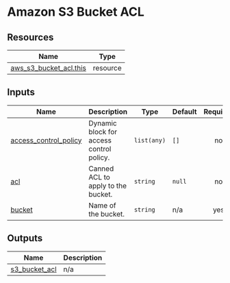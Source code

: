 # Amazon S3 Bucket ACL

## Resources

| Name                                                                                                                | Type     |
| ------------------------------------------------------------------------------------------------------------------- | -------- |
| [aws_s3_bucket_acl.this](https://registry.terraform.io/providers/hashicorp/aws/latest/docs/resources/s3_bucket_acl) | resource |

## Inputs

| Name                                                                                             | Description                              | Type        | Default | Required |
| ------------------------------------------------------------------------------------------------ | ---------------------------------------- | ----------- | ------- | :------: |
| <a name="input_access_control_policy"></a> [access_control_policy](#input_access_control_policy) | Dynamic block for access control policy. | `list(any)` | `[]`    |    no    |
| <a name="input_acl"></a> [acl](#input_acl)                                                       | Canned ACL to apply to the bucket.       | `string`    | `null`  |    no    |
| <a name="input_bucket"></a> [bucket](#input_bucket)                                              | Name of the bucket.                      | `string`    | n/a     |   yes    |

## Outputs

| Name                                                                       | Description                    |
| -------------------------------------------------------------------------- | ------------------------------ |
| <a name="output_s3_bucket_acl"></a> [s3_bucket_acl](#output_s3_bucket_acl) | n/a |
